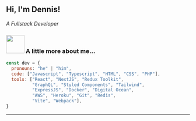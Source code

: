 <h2> Hi, I'm Dennis! </h2>
<p><em>A Fullstack Developer</em></p>



### <img src="https://media.giphy.com/media/VgCDAzcKvsR6OM0uWg/giphy.gif" width="50"> A little more about me...  

```javascript
const dev = {
  pronouns: "he" | "him",
  code: ["Javascript", "Typescript", "HTML", "CSS", "PHP"],
  tools: ["React", "NextJS", "Redux Toolkit",
          "GraphQL", "Styled Components", "Tailwind",
          "ExpressJS", "Docker", "Digital Ocean",
          "AWS", "Heroku", "Git", "Redis",
          "Vite", "Webpack"],
}
```

---
